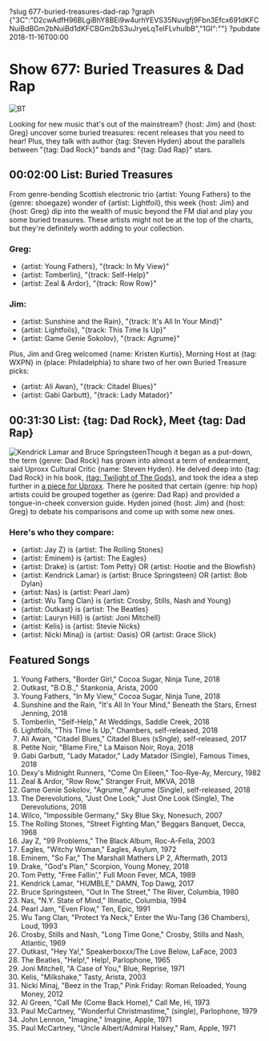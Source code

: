 ?slug 677-buried-treasures-dad-rap
?graph {"3C":"D2cwAdfH96BLgiBhY8BEi9w4urhYEVS35Nuvgfj9Fbn3Efcx691dKFCNuiBdBGm2bNuiBd1dKFCBGm2bS3uJryeLqTeIFLvhulbB","1GI":""}
?pubdate 2018-11-16T00:00

# Show 677: Buried Treasures & Dad Rap

![BT](https://static.soundopinions.org/images/2018/BT_5.jpg)

Looking for new music that's out of the mainstream? {host: Jim} and {host: Greg} uncover some buried treasures: recent releases that you need to hear! Plus, they talk with author {tag: Steven Hyden} about the parallels between "{tag: Dad Rock}" bands and "{tag: Dad Rap}" stars.


## 00:02:00 List: Buried Treasures
From genre-bending Scottish electronic trio {artist: Young Fathers} to the {genre: shoegaze} wonder of {artist: Lightfoil}, this week {host: Jim} and {host: Greg} dip into the wealth of music beyond the FM dial and play you some buried treasures. These artists might not be at the top of the charts, but they're definitely worth adding to your collection.

### Greg:
- {artist: Young Fathers}, "{track: In My View}"
- {artist: Tomberlin}, "{track: Self-Help}"
- {artist: Zeal & Ardor}, "{track: Row Row}"

### Jim:
- {artist: Sunshine and the Rain}, "{track: It's All In Your Mind}"
- {artist: Lightfoils}, "{track: This Time Is Up}"
- {artist: Game Genie Sokolov}, "{track: Agrume}"


Plus, Jim and Greg welcomed {name: Kristen Kurtis}, Morning Host at {tag: WXPN} in {place: Philadelphia} to share two of her own Buried Treasure picks:

- {artist: Ali Awan}, "{track: Citadel Blues}"
- {artist: Gabi Garbutt}, "{track: Lady Matador}"

## 00:31:30 List: {tag: Dad Rock}, Meet {tag: Dad Rap}
![Kendrick Lamar and Bruce Springsteen](https://static.soundopinions.org/assets/677/1GI0.jpg)Though it began as a put-down, the term {genre: Dad Rock} has grown into almost a term of endearment, said Uproxx Cultural Critic {name: Steven Hyden}. He delved deep into {tag: Dad Rock} in his book, [{tag: Twilight of The Gods}](https://www.harpercollins.com/9780062657121/twilight-of-the-gods/), and took the idea a step further in [a piece for Uproxx](https://uproxx.com/music/dad-rap-dad-rock-conversion-guide/). There he posited that certain {genre: hip hop} artists could be grouped together as {genre: Dad Rap} and provided a tongue-in-cheek conversion guide. Hyden joined {host: Jim} and {host: Greg} to debate his comparisons and come up with some new ones. 

### Here's who they compare:
- {artist: Jay Z} is {artist: The Rolling Stones}
- {artist: Eminem} is {artist: The Eagles}
- {artist: Drake} is {artist: Tom Petty} OR {artist: Hootie and the Blowfish}
- {artist: Kendrick Lamar} is {artist: Bruce Springsteen} OR {artist: Bob Dylan}
- {artist: Nas} is {artist: Pearl Jam}
- {artist: Wu Tang Clan} is {artist: Crosby, Stills, Nash and Young}
- {artist: Outkast} is {artist: The Beatles}
- {artist: Lauryn Hill} is {artist: Joni Mitchell}
- {artist: Kelis} is {artist: Stevie Nicks}
- {artist: Nicki Minaj} is {artist: Oasis} OR {artist: Grace Slick}


## Featured Songs

1. Young Fathers, "Border Girl," Cocoa Sugar, Ninja Tune, 2018
1. Outkast, "B.O.B.," Stankonia, Arista, 2000
1. Young Fathers, "In My View," Cocoa Sugar, Ninja Tune, 2018
1. Sunshine and the Rain, "It's All In Your Mind," Beneath the Stars, Ernest Jenning, 2018
1. Tomberlin, "Self-Help," At Weddings, Saddle Creek, 2018
1. Lightfoils, "This Time Is Up," Chambers, self-released, 2018
1. Ali Awan, "Citadel Blues," Citadel Blues (sSngle), self-released, 2017
1. Petite Noir, "Blame Fire," La Maison Noir, Roya, 2018
1. Gabi Garbutt, "Lady Matador," Lady Matador (Single), Famous Times, 2018
1. Dexy's Midnight Runners, "Come On Eileen," Too-Rye-Ay, Mercury, 1982
1. Zeal & Ardor, "Row Row," Stranger Fruit, MKVA, 2018
1. Game Genie Sokolov, "Agrume," Agrume (Single), self-released, 2018
1. The Derevolutions, "Just One Look," Just One Look (Single), The Derevolutions, 2018
1. Wilco, "Impossible Germany," Sky Blue Sky, Nonesuch, 2007
1. The Rolling Stones, "Street Fighting Man," Beggars Banquet, Decca, 1968
1. Jay Z, "99 Problems," The Black Album, Roc-A-Fella, 2003
1. Eagles, "Witchy Woman," Eagles, Asylum, 1972
1. Eminem, "So Far," The Marshall Mathers LP 2, Aftermath, 2013
1. Drake, "God's Plan," Scorpion, Young Money, 2018
1. Tom Petty, "Free Fallin'," Full Moon Fever, MCA, 1989
1. Kendrick Lamar, "HUMBLE," DAMN, Top Dawg, 2017
1. Bruce Springsteen, "Out In The Street," The River, Columbia, 1980
1. Nas, "N.Y. State of Mind," Illmatic, Columbia, 1994
1. Pearl Jam, "Even Flow," Ten, Epic, 1991
1. Wu Tang Clan, "Protect Ya Neck," Enter the Wu-Tang (36 Chambers), Loud, 1993
1. Crosby, Stills and Nash, "Long Time Gone," Crosby, Stills and Nash, Atlantic, 1969
1. Outkast, "Hey Ya!," Speakerboxxx/The Love Below, LaFace, 2003
1. The Beatles, "Help!," Help!, Parlophone, 1965
1. Joni Mitchell, "A Case of You," Blue, Reprise, 1971
1. Kelis, "Milkshake," Tasty, Arista, 2003
1. Nicki Minaj, "Beez in the Trap," Pink Friday: Roman Reloaded, Young Money, 2012
1. Al Green, "Call Me (Come Back Home)," Call Me, Hi, 1973
1. Paul McCartney, "Wonderful Christmastime," (single), Parlophone, 1979
1. John Lennon, "Imagine," Imagine, Apple, 1971
1. Paul McCartney, "Uncle Albert/Admiral Halsey," Ram, Apple, 1971
